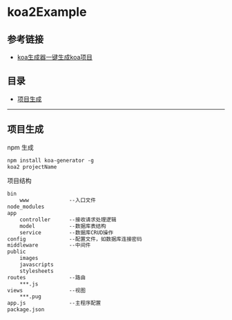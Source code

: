 # koa2Example

## 参考链接

* [koa生成器一键生成koa项目](https://www.jianshu.com/p/8611da03101e)

## 目录

* [项目生成](#项目生成)

---

## 项目生成

npm 生成
```txt
npm install koa-generator -g
koa2 projectName
```

项目结构
```txt
bin
    www             --入口文件
node_modules
app
    controller      --接收请求处理逻辑
    model           --数据库表结构
    service         --数据库CRUD操作
config              --配置文件，如数据库连接密码
middleware          --中间件
public
    images
    javascripts
    stylesheets
routes              --路由
    ***.js
views               --视图
    ***.pug
app.js              --主程序配置
package.json
```